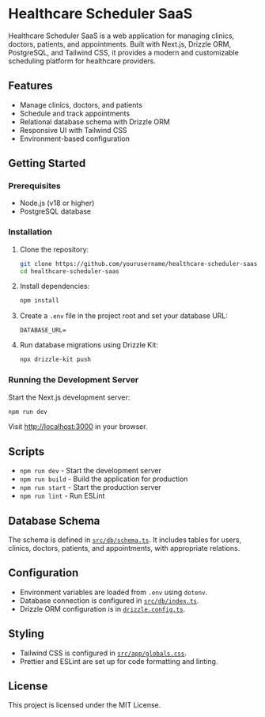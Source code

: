 # Healthcare Scheduler SaaS

Healthcare Scheduler SaaS is a web application for managing clinics, doctors, patients, and appointments. Built with Next.js, Drizzle ORM, PostgreSQL, and Tailwind CSS, it provides a modern and customizable scheduling platform for healthcare providers.

## Features

- Manage clinics, doctors, and patients
- Schedule and track appointments
- Relational database schema with Drizzle ORM
- Responsive UI with Tailwind CSS
- Environment-based configuration

## Getting Started

### Prerequisites

- Node.js (v18 or higher)
- PostgreSQL database

### Installation

1. Clone the repository:

   ```sh
   git clone https://github.com/yourusername/healthcare-scheduler-saas.git
   cd healthcare-scheduler-saas
   ```

2. Install dependencies:

   ```sh
   npm install
   ```

3. Create a `.env` file in the project root and set your database URL:

   ```
   DATABASE_URL=
   ```

4. Run database migrations using Drizzle Kit:

   ```sh
   npx drizzle-kit push
   ```

### Running the Development Server

Start the Next.js development server:

```sh
npm run dev
```

Visit [http://localhost:3000](http://localhost:3000) in your browser.

## Scripts

- `npm run dev` - Start the development server
- `npm run build` - Build the application for production
- `npm run start` - Start the production server
- `npm run lint` - Run ESLint

## Database Schema

The schema is defined in [`src/db/schema.ts`](src/db/schema.ts). It includes tables for users, clinics, doctors, patients, and appointments, with appropriate relations.

## Configuration

- Environment variables are loaded from `.env` using `dotenv`.
- Database connection is configured in [`src/db/index.ts`](src/db/index.ts).
- Drizzle ORM configuration is in [`drizzle.config.ts`](drizzle.config.ts).

## Styling

- Tailwind CSS is configured in [`src/app/globals.css`](src/app/globals.css).
- Prettier and ESLint are set up for code formatting and linting.

## License

This project is licensed under the MIT License.